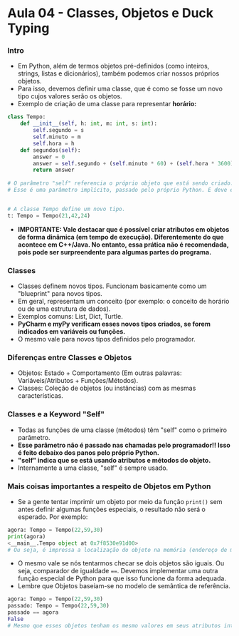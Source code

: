 # Aula 04 - Classes, Objetos e Duck Typing

### Intro
* Em Python, além de termos objetos pré-definidos (como inteiros, strings, listas e dicionários), também podemos criar nossos próprios objetos.
* Para isso, devemos definir uma classe, que é como se fosse um novo tipo cujos valores serão os objetos.
* Exemplo de criação de uma classe para representar __horário:__
```Python
class Tempo:
    def __init__(self, h: int, m: int, s: int):
        self.segundo = s
        self.minuto = m
        self.hora = h
    def segundos(self):
        answer = 0
        answer = self.segundo + (self.minuto * 60) + (self.hora * 3600)
        return answer
        
# O parâmetro "self" referencia o próprio objeto que está sendo criado.
# Esse é uma parâmetro implícito, passado pelo próprio Python. E deve estar presente como primeiro parâmetro em todos os métodos definidos dentro de uma classe.


# A classe Tempo define um novo tipo.
t: Tempo = Tempo(21,42,24)
```
* __IMPORTANTE: Vale destacar que é possível criar atributos em objetos de forma dinâmica (em tempo de execução). Diferentemente do que acontece em C++/Java. No entanto, essa prática não é recomendada, pois pode ser surpreendente para algumas partes do programa.__

### Classes
* Classes definem novos tipos. Funcionam basicamente como um "blueprint" para novos tipos.
* Em geral, representam um conceito (por exemplo: o conceito de horário ou de uma estrutura de dados).
* Exemplos comuns: List, Dict, Turtle.
* __PyCharm e myPy verificam esses novos tipos criados, se forem indicados em variáveis ou funções.__
* O mesmo vale para novos tipos definidos pelo programador.

### Diferenças entre Classes e Objetos
* Objetos: Estado + Comportamento (Em outras palavras: Variáveis/Atributos + Funções/Métodos).
* Classes: Coleção de objetos (ou instâncias) com as mesmas características.

### Classes e a Keyword "Self"
* Todas as funções de uma classe (métodos) têm "self" como o primeiro parâmetro.
* __Esse parâmetro não é passado nas chamadas pelo programador!! Isso é feito debaixo dos panos pelo próprio Python.__
* __"self" indica que se está usando atributos e métodos do objeto.__
* Internamente a uma classe, "self" é sempre usado.

### Mais coisas importantes a respeito de Objetos em Python
* Se a gente tentar imprimir um objeto por meio da função ```print()``` sem antes definir algumas funções especiais, o resultado não será o esperado. Por exemplo:
```Python
agora: Tempo = Tempo(22,59,30)
print(agora)
<__main__.Tempo object at 0x7f8530e91d00>
# Ou seja, é impressa a localização do objeto na memória (endereço de memória) e o contexto em que a função print() foi chamada.
```
* O mesmo vale se nós tentarmos checar se dois objetos são iguais. Ou seja, comparador de igualdade ```==```. Devemos implementar uma outra função especial de Python para que isso funcione da forma adequada.
* Lembre que Objetos baseiam-se no modelo de semântica de referência.
```Python
agora: Tempo = Tempo(22,59,30)
passado: Tempo = Tempo(22,59,30)
passado == agora
False
# Mesmo que esses objetos tenham os mesmo valores em seus atributos internos, nós não definimos na classe Tempo nenhuma maneira de checar a igualdade entre dois objetos. Sendo assim, o que Python faz é verificar se esses objetos são na verdade o mesmo objeto (endereços iguais). Como isso não é verdade, o interpretador retorna False.
```
